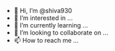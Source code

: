 - 👋 Hi, I’m @shiva930
- 👀 I’m interested in ...
- 🌱 I’m currently learning ...
- 💞️ I’m looking to collaborate on ...
- 📫 How to reach me ...

<!---
shiva930/shiva930 is a ✨ special ✨ repository because its `README.md` (this file) appears on your GitHub profile.
You can click the Preview link to take a look at your changes.
--->
<!DOCTYPE html>
<html>
<head>
    <title>Smiley Face</title>
    <style>
        .smiley {
            width: 100px;
            height: 100px;
            background: yellow;
            border-radius: 50%;
            position: relative;
        }

        .eyes {
            width: 20px;
            height: 20px;
            background: black;
            border-radius: 50%;
            position: absolute;
            top: 30px;
        }

        .eye-left {
            left: 30px;
        }

        .eye-right {
            right: 30px;
        }

        .mouth {
            width: 40px;
            height: 20px;
            border: 2px solid black;
            border-top-left-radius: 100px;
            border-top-right-radius: 100px;
            position: absolute;
            top: 50px;
            left: 30px;
        }
    </style>
</head>
<body>
    <div class="smiley">
        <div class="eyes eye-left"></div>
        <div class="eyes eye-right"></div>
        <div class="mouth"></div>
    </div>
</body>
</html>
